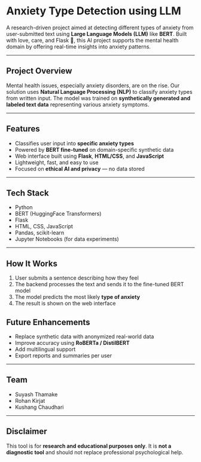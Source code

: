# Anxiety Type Detection using LLM

A research-driven project aimed at detecting different types of anxiety from user-submitted text using **Large Language Models (LLM)** like **BERT**. Built with love, care, and Flask 💙, this AI project supports the mental health domain by offering real-time insights into anxiety patterns.

---

## Project Overview

Mental health issues, especially anxiety disorders, are on the rise. Our solution uses **Natural Language Processing (NLP)** to classify anxiety types from written input. The model was trained on **synthetically generated and labeled text data** representing various anxiety symptoms.

---

## Features

- Classifies user input into **specific anxiety types**  
- Powered by **BERT fine-tuned** on domain-specific synthetic data  
- Web interface built using **Flask**, **HTML/CSS**, and **JavaScript**  
- Lightweight, fast, and easy to use  
- Focused on **ethical AI and privacy** — no data stored

---

## Tech Stack

- Python  
- BERT (HuggingFace Transformers)  
- Flask  
- HTML, CSS, JavaScript  
- Pandas, scikit-learn  
- Jupyter Notebooks (for data experiments)

---

## How It Works

1. User submits a sentence describing how they feel  
2. The backend processes the text and sends it to the fine-tuned BERT model  
3. The model predicts the most likely **type of anxiety**  
4. The result is shown on the web interface

## Future Enhancements

- Replace synthetic data with anonymized real-world data  
- Improve accuracy using **RoBERTa / DistilBERT**  
- Add multilingual support  
- Export reports and summaries per user

---

## Team

- Suyash Thamake  
- Rohan Kirjat
- Kushang Chaudhari

---

## Disclaimer

This tool is for **research and educational purposes only**. It is **not a diagnostic tool** and should not replace professional psychological help.
